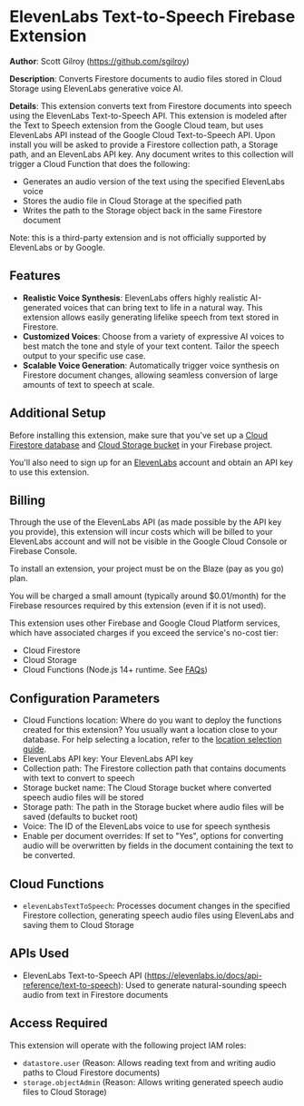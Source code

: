 # ElevenLabs Text-to-Speech Firebase Extension

**Author**: Scott Gilroy (https://github.com/sgilroy)

**Description**: Converts Firestore documents to audio files stored in Cloud Storage using ElevenLabs generative voice AI.

**Details**: This extension converts text from Firestore documents into speech using the ElevenLabs Text-to-Speech API. This extension is modeled after the Text to Speech extension from the Google Cloud team, but uses ElevenLabs API instead of the Google Cloud Text-to-Speech API. Upon install you will be asked to provide a Firestore collection path, a Storage path, and an ElevenLabs API key. Any document writes to this collection will trigger a Cloud Function that does the following:

- Generates an audio version of the text using the specified ElevenLabs voice
- Stores the audio file in Cloud Storage at the specified path
- Writes the path to the Storage object back in the same Firestore document

Note: this is a third-party extension and is not officially supported by ElevenLabs or by Google.

## Features

- **Realistic Voice Synthesis**: ElevenLabs offers highly realistic AI-generated voices that can bring text to life in a natural way. This extension allows easily generating lifelike speech from text stored in Firestore.
- **Customized Voices**: Choose from a variety of expressive AI voices to best match the tone and style of your text content. Tailor the speech output to your specific use case.
- **Scalable Voice Generation**: Automatically trigger voice synthesis on Firestore document changes, allowing seamless conversion of large amounts of text to speech at scale.

## Additional Setup

Before installing this extension, make sure that you've set up a [Cloud Firestore database](https://firebase.google.com/docs/firestore/quickstart) and [Cloud Storage bucket](https://firebase.google.com/docs/storage) in your Firebase project.

You'll also need to sign up for an [ElevenLabs](https://elevenlabs.io/) account and obtain an API key to use this extension.

## Billing

Through the use of the ElevenLabs API (as made possible by the API key you provide), this extension will incur costs which will be billed to your ElevenLabs account and will not be visible in the Google Cloud Console or Firebase Console.

To install an extension, your project must be on the Blaze (pay as you go) plan.

You will be charged a small amount (typically around $0.01/month) for the Firebase resources required by this extension (even if it is not used).

This extension uses other Firebase and Google Cloud Platform services, which have associated charges if you exceed the service's no-cost tier:

- Cloud Firestore
- Cloud Storage
- Cloud Functions (Node.js 14+ runtime. See [FAQs](https://firebase.google.com/support/faq#extensions-pricing))

## Configuration Parameters

- Cloud Functions location: Where do you want to deploy the functions created for this extension? You usually want a location close to your database. For help selecting a location, refer to the [location selection guide](https://firebase.google.com/docs/functions/locations).
- ElevenLabs API key: Your ElevenLabs API key
- Collection path: The Firestore collection path that contains documents with text to convert to speech
- Storage bucket name: The Cloud Storage bucket where converted speech audio files will be stored
- Storage path: The path in the Storage bucket where audio files will be saved (defaults to bucket root)
- Voice: The ID of the ElevenLabs voice to use for speech synthesis
- Enable per document overrides: If set to \"Yes\", options for converting audio will be overwritten by fields in the document containing the text to be converted.

## Cloud Functions

- `elevenLabsTextToSpeech`: Processes document changes in the specified Firestore collection, generating speech audio files using ElevenLabs and saving them to Cloud Storage

## APIs Used

- ElevenLabs Text-to-Speech API (https://elevenlabs.io/docs/api-reference/text-to-speech): Used to generate natural-sounding speech audio from text in Firestore documents

## Access Required

This extension will operate with the following project IAM roles:

- `datastore.user` (Reason: Allows reading text from and writing audio paths to Cloud Firestore documents)
- `storage.objectAdmin` (Reason: Allows writing generated speech audio files to Cloud Storage)

